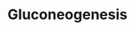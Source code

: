 ---
annotations:
- id: PW:0000641
  parent: regulatory pathway
  type: Pathway Ontology
  value: gluconeogenesis pathway
- id: PW:0000002
  parent: classic metabolic pathway
  type: Pathway Ontology
  value: classic metabolic pathway
authors:
- LarsEijssen
- AlexanderPico
- MaintBot
description: ''
last-edited: 2019-09-17
organisms:
- Solanum lycopersicum
redirect_from:
- /index.php/Pathway:WP2630
- /instance/WP2630
revision: null
schema-jsonld:
- '@context': https://schema.org/
  '@id': https://wikipathways.github.io/pathways/WP2630.html
  '@type': Dataset
  creator:
    '@type': Organization
    name: WikiPathways
  description: ''
  keywords:
  - 1,3-diphosphateglycerate
  - 1.1.1.37
  - 1.1.1.40
  - 1.2.1.12
  - 2-phosphoglycerate
  - 2.7.2.3
  - 2.7.9.2
  - 3-phosphoglycerate
  - 3.1.3.11
  - 4.1.1.49
  - 4.1.2.13
  - 5.3.1.9
  - 5.4.2.1
  - D-fructose-6-phosphate
  - D-glyceraldehyde-3-phosphate
  - Dihydroxyacetone phosphate Acyl Ester
  - Fructose-1,6-bisphosphate
  - Malate
  - Oxaloacetate
  - Phosphoenolpyruvate
  - Pyruvate
  - β-D-glucose-6-phosphate
  license: CC0
  name: Gluconeogenesis
seo: CreativeWork
title: Gluconeogenesis
wpid: WP2630
---